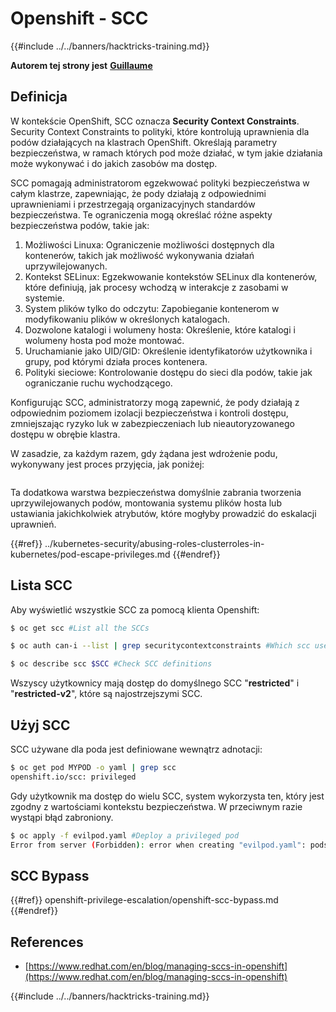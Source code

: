 # Openshift - SCC

{{#include ../../banners/hacktricks-training.md}}

**Autorem tej strony jest** [**Guillaume**](https://www.linkedin.com/in/guillaume-chapela-ab4b9a196)

## Definicja

W kontekście OpenShift, SCC oznacza **Security Context Constraints**. Security Context Constraints to polityki, które kontrolują uprawnienia dla podów działających na klastrach OpenShift. Określają parametry bezpieczeństwa, w ramach których pod może działać, w tym jakie działania może wykonywać i do jakich zasobów ma dostęp.

SCC pomagają administratorom egzekwować polityki bezpieczeństwa w całym klastrze, zapewniając, że pody działają z odpowiednimi uprawnieniami i przestrzegają organizacyjnych standardów bezpieczeństwa. Te ograniczenia mogą określać różne aspekty bezpieczeństwa podów, takie jak:

1. Możliwości Linuxa: Ograniczenie możliwości dostępnych dla kontenerów, takich jak możliwość wykonywania działań uprzywilejowanych.
2. Kontekst SELinux: Egzekwowanie kontekstów SELinux dla kontenerów, które definiują, jak procesy wchodzą w interakcje z zasobami w systemie.
3. System plików tylko do odczytu: Zapobieganie kontenerom w modyfikowaniu plików w określonych katalogach.
4. Dozwolone katalogi i wolumeny hosta: Określenie, które katalogi i wolumeny hosta pod może montować.
5. Uruchamianie jako UID/GID: Określenie identyfikatorów użytkownika i grupy, pod którymi działa proces kontenera.
6. Polityki sieciowe: Kontrolowanie dostępu do sieci dla podów, takie jak ograniczanie ruchu wychodzącego.

Konfigurując SCC, administratorzy mogą zapewnić, że pody działają z odpowiednim poziomem izolacji bezpieczeństwa i kontroli dostępu, zmniejszając ryzyko luk w zabezpieczeniach lub nieautoryzowanego dostępu w obrębie klastra.

W zasadzie, za każdym razem, gdy żądana jest wdrożenie podu, wykonywany jest proces przyjęcia, jak poniżej:

<figure><img src="../../images/Managing SCCs in OpenShift-1.png" alt=""><figcaption></figcaption></figure>

Ta dodatkowa warstwa bezpieczeństwa domyślnie zabrania tworzenia uprzywilejowanych podów, montowania systemu plików hosta lub ustawiania jakichkolwiek atrybutów, które mogłyby prowadzić do eskalacji uprawnień.

{{#ref}}
../kubernetes-security/abusing-roles-clusterroles-in-kubernetes/pod-escape-privileges.md
{{#endref}}

## Lista SCC

Aby wyświetlić wszystkie SCC za pomocą klienta Openshift:
```bash
$ oc get scc #List all the SCCs

$ oc auth can-i --list | grep securitycontextconstraints #Which scc user can use

$ oc describe scc $SCC #Check SCC definitions
```
Wszyscy użytkownicy mają dostęp do domyślnego SCC "**restricted**" i "**restricted-v2**", które są najostrzejszymi SCC.

## Użyj SCC

SCC używane dla poda jest definiowane wewnątrz adnotacji:
```bash
$ oc get pod MYPOD -o yaml | grep scc
openshift.io/scc: privileged
```
Gdy użytkownik ma dostęp do wielu SCC, system wykorzysta ten, który jest zgodny z wartościami kontekstu bezpieczeństwa. W przeciwnym razie wystąpi błąd zabroniony.
```bash
$ oc apply -f evilpod.yaml #Deploy a privileged pod
Error from server (Forbidden): error when creating "evilpod.yaml": pods "evilpod" is forbidden: unable to validate against any security context constrain
```
## SCC Bypass

{{#ref}}
openshift-privilege-escalation/openshift-scc-bypass.md
{{#endref}}

## References

- [https://www.redhat.com/en/blog/managing-sccs-in-openshift](https://www.redhat.com/en/blog/managing-sccs-in-openshift)



{{#include ../../banners/hacktricks-training.md}}
